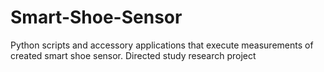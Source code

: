 # Smart-Shoe-Sensor
Python scripts and accessory applications that execute measurements of created smart shoe sensor. Directed study research project
